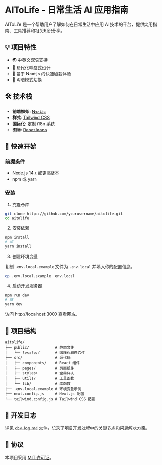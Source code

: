 # AIToLife - 日常生活 AI 应用指南

AIToLife 是一个帮助用户了解如何在日常生活中应用 AI 技术的平台，提供实用指南、工具推荐和相关知识分享。

## 💡 项目特性

- 🌏 中英文双语支持
- 🎨 现代化响应式设计
- 🚀 基于 Next.js 的快速加载体验
- 🌙 明暗模式切换

## 🛠️ 技术栈

- **前端框架**: [Next.js](https://nextjs.org/)
- **样式**: [Tailwind CSS](https://tailwindcss.com/)
- **国际化**: 定制 i18n 系统
- **图标**: [React Icons](https://react-icons.github.io/react-icons/)

## 🚀 快速开始

### 前提条件

- Node.js 14.x 或更高版本
- npm 或 yarn

### 安装

1. 克隆仓库

```bash
git clone https://github.com/yourusername/aitolife.git
cd aitolife
```

2. 安装依赖

```bash
npm install
# 或
yarn install
```

3. 创建环境变量

复制 `.env.local.example` 文件为 `.env.local` 并填入你的配置信息。

```bash
cp .env.local.example .env.local
```

4. 启动开发服务器

```bash
npm run dev
# 或
yarn dev
```

访问 [http://localhost:3000](http://localhost:3000) 查看网站。

## 📂 项目结构

```
aitolife/
├── public/            # 静态文件
│   └── locales/       # 国际化翻译文件
├── src/               # 源代码
│   ├── components/    # React 组件
│   ├── pages/         # 页面组件
│   ├── styles/        # 全局样式
│   ├── utils/         # 工具函数
│   └── lib/           # 库函数
├── .env.local.example # 环境变量示例
├── next.config.js     # Next.js 配置
└── tailwind.config.js # Tailwind CSS 配置
```

## 📝 开发日志

详见 [dev-log.md](./dev-log.md) 文件，记录了项目开发过程中的关键节点和问题解决方案。

## 📄 协议

本项目采用 [MIT 许可证](LICENSE)。 